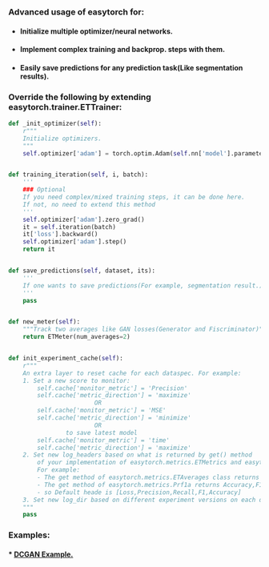 ### Advanced usage of easytorch for:
* #### Initialize multiple optimizer/neural networks.
* #### Implement complex training and backprop. steps with them.
* #### Easily save predictions for any prediction task(Like segmentation results).

### Override the following by extending easytorch.trainer.ETTrainer:

```python
def _init_optimizer(self):
    r"""
    Initialize optimizers.
    """
    self.optimizer['adam'] = torch.optim.Adam(self.nn['model'].parameters(), lr=self.conf['learning_rate'])


def training_iteration(self, i, batch):
    '''
    ### Optional
    If you need complex/mixed training steps, it can be done here. 
    If not, no need to extend this method 
    '''
    self.optimizer['adam'].zero_grad()
    it = self.iteration(batch)
    it['loss'].backward()
    self.optimizer['adam'].step()
    return it


def save_predictions(self, dataset, its):
    '''
    If one wants to save predictions(For example, segmentation result.)
    '''
    pass


def new_meter(self):
    """Track two averages like GAN losses(Generator and Fiscriminator)"""
    return ETMeter(num_averages=2)


def init_experiment_cache(self):
    r"""
    An extra layer to reset cache for each dataspec. For example:
    1. Set a new score to monitor:
        self.cache['monitor_metric'] = 'Precision'
        self.cache['metric_direction'] = 'maximize'
                        OR
        self.cache['monitor_metric'] = 'MSE'
        self.cache['metric_direction'] = 'minimize'
                        OR
                to save latest model
        self.cache['monitor_metric'] = 'time'
        self.cache['metric_direction'] = 'maximize'
    2. Set new log_headers based on what is returned by get() method
        of your implementation of easytorch.metrics.ETMetrics and easytorch.metrics.ETAverages class:
        For example:
        - The get method of easytorch.metrics.ETAverages class returns the average loss value.
        - The get method of easytorch.metrics.Prf1a returns Accuracy,F1,Precision,Recall
        - so Default heade is [Loss,Precision,Recall,F1,Accuracy]
    3. Set new log_dir based on different experiment versions on each datasets as per info. received from arguments.
    """
    pass
```

### Examples:
#### * **[DCGAN Example.](https://github.com/sraashis/gan-easytorch-celeb-faces)**